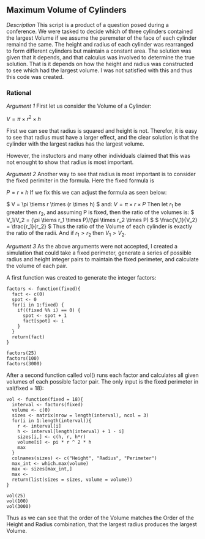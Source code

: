 ## Maximum Volume of Cylinders

*Description*
This script is a product of a question posed during a conference. We were tasked to decide which of three cylinders contained the largest Volume if we assume the paremeter of the face of each cylinder remaind the same. The height and radius of each cylinder was rearranged to form different cylinders but maintain a constant area. The solution was given that it depends, and that calculus was involved to determine the true solution. That is it depends on how the height and radius was constructed to see which had the largest volume. I was not satisfied with this and thus this code was created. 

### Rational
*Argument 1*
First let us consider the Volume of a Cylinder:

$`V = \pi \times r^{2} \times h`$

First we can see that radius is squared and height is not. Therefor, it is easy to see that radius must have a larger effect, and the clear solution is that the cylinder with the largest radius has the largest volume. 

However, the instuctors and many other individuals claimed that this was not enought to show that radius is most important. 


*Argument 2*
Another way to see that radius is most important is to consider the fixed perimiter in the formula. Here the fixed formula is 

$` P = r \times h `$
If we fix this we can adjust the formula as seen below:

$` V = \pi \tiems r \times (r \times h) `$
and:
$` V = \pi \times r \times P `$
Then let $`r_1`$ be greater then $`r_2`$, and  assuming P is fixed, then the ratio of the volumes is:
$` V_1/V_2 = (\pi \tiems r_1 \times P)/(\pi \times r_2 \times P) `$
$` \frac{V_1}{V_2} = \frac{r_1}{r_2} `$
Thus the ratio of the Volume of each cylinder is exactly the ratio of the radii. And if $`r_1 > r_2`$ then $`V_1 > V_2`$. 

*Argument 3*
As the above arguments were not accepted, I created a simulation that could take a fixed perimeter, generate a series of possible radius and height integer pairs to maintain the fixed perimeter, and calculate the volume of each pair. 

A first function was created to generate the integer factors:
```{r,echo = FALSE, eval = TRUE}
factors <- function(fixed){
  fact <- c(0)
  spot <- 0
  for(i in 1:fixed) {
    if((fixed %% i) == 0) {
      spot <- spot + 1
      fact[spot] <- i
    }
  }
  return(fact)
}
```

```{r, echo = TRUE, eval = TRUE}
factors(25)
factors(100)
factors(3000)
```
After a second function called vol() runs each factor and calculates all given volumes of each possible factor pair. The only input is the fixed perimeter in val(fixed = 18):

```{r, echo = FALSE, eval = TRUE}
vol <- function(fixed = 18){
  interval <- factors(fixed)
  volume <- c(0)
  sizes <- matrix(nrow = length(interval), ncol = 3)
  for(i in 1:length(interval)){
    r <- interval[i]
    h <- interval[length(interval) + 1 - i]
    sizes[i,] <- c(h, r, h*r)
    volume[i] <- pi * r ^ 2 * h
    max
  }
  colnames(sizes) <- c("Height", "Radius", "Perimeter")
  max_int <- which.max(volume)
  max <- sizes[max_int,]
  max <-
  return(list(sizes = sizes, volume = volume))
}
```
```{r, echo = TRUE, eval = TRUE}
vol(25)
vol(100)
vol(3000)
```

Thus as we can see that the order of the Volume matches the Order of the Height and Radius combination, that the largest radius produces the largest Volume. 

